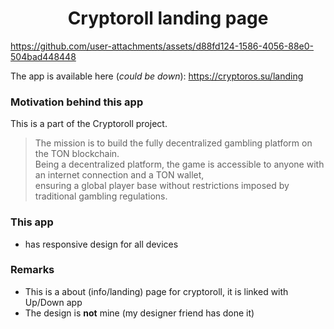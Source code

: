 <h1 align="center">Cryptoroll landing page</h1>



https://github.com/user-attachments/assets/d88fd124-1586-4056-88e0-504bad448448



The app is available here (<i>could be down</i>): https://cryptoros.su/landing

<h3>Motivation behind this app</h3>

This is a part of the Cryptoroll project.

> <p>The mission is to build the fully decentralized gambling platform on the TON blockchain. <br>
> Being a decentralized platform, the game is accessible to anyone with an internet connection and a TON wallet, <br>
> ensuring a global player base without restrictions imposed by traditional gambling regulations.</p>

### This app
* has responsive design for all devices

### Remarks
  * This is a about (info/landing) page for cryptoroll, it is linked with Up/Down app
  * The design is **not** mine (my designer friend has done it)
